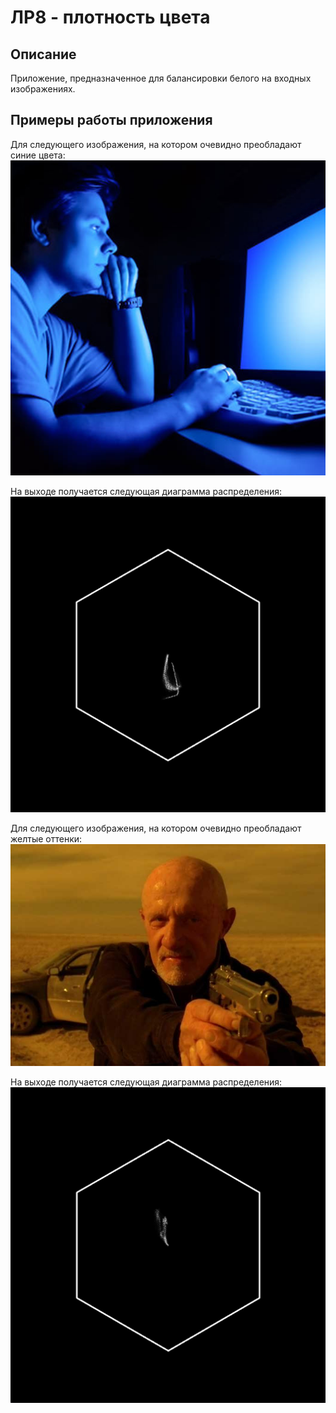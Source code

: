 # ЛР8 - плотность цвета

## Описание
Приложение, предназначенное для балансировки белого на входных изображениях.

## Примеры работы приложения
Для следующего изображения, на котором очевидно преобладают синие цвета:
![](../../assets/lab08/lab08_0.jpg)

На выходе получается следующая диаграмма распределения:
![](../../assets/lab08/lab08_1.jpg)

Для следующего изображения, на котором очевидно преобладают желтые оттенки:
![](../../assets/lab08/lab08_2.jpg)

На выходе получается следующая диаграмма распределения:
![](../../assets/lab08/lab08_3.jpg)